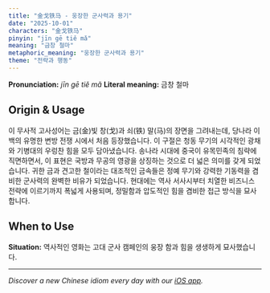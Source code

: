 ```yaml
---
title: "金戈铁马 - 웅장한 군사력과 용기"
date: "2025-10-01"
characters: "金戈铁马"
pinyin: "jīn gē tiě mǎ"
meaning: "금창 철마"
metaphoric_meaning: "웅장한 군사력과 용기"
theme: "전략과 행동"
---
```


**Pronunciation:** *jīn gē tiě mǎ*
**Literal meaning:** 금창 철마

## Origin & Usage

이 무사적 고사성어는 금(金)빛 창(戈)과 쇠(铁) 말(马)의 장면을 그려내는데, 당나라 이백의 유명한 변방 전쟁 시에서 처음 등장했습니다. 이 구절은 청동 무기의 시각적인 광채와 기병대의 우렁찬 힘을 모두 담아냈습니다. 송나라 시대에 중국이 유목민족의 침략에 직면하면서, 이 표현은 국방과 무공의 영광을 상징하는 것으로 더 넓은 의미를 갖게 되었습니다. 귀한 금과 견고한 철이라는 대조적인 금속들은 정예 무기와 강력한 기동력을 겸비한 군사력의 완벽한 비유가 되었습니다. 현대에는 역사 서사시부터 치열한 비즈니스 전략에 이르기까지 폭넓게 사용되며, 정밀함과 압도적인 힘을 겸비한 접근 방식을 묘사합니다.

## When to Use

**Situation:** 역사적인 영화는 고대 군사 캠페인의 웅장 함과 힘을 생생하게 묘사했습니다.

---

*Discover a new Chinese idiom every day with our [iOS app](https://apps.apple.com/us/app/daily-chinese-idioms/id6740611324).*
